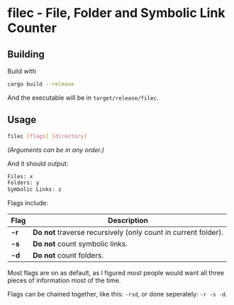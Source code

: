 # filec - File, Folder and Symbolic Link Counter

## Building

Build with
```bash
cargo build --release
```
And the executable will be in `target/release/filec`.

## Usage

```bash
filec [flags] [directory]
```
*(Arguments can be in any order.)*

And it should output:
```bash
Files: x
Folders: y
Symbolic Links: z
```

Flags include:

Flag | Description
--- | ---
**-r** | **Do not** traverse recursively (only count in current folder).
**-s** | **Do not** count symbolic links.
**-d** | **Do not** count folders.


Most flags are on as default, as I figured most people would want all three pieces of information most of the time.

Flags can be chained together, like this: `-rsd`, or done seperately: `-r -s -d`.